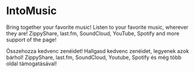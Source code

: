 # IntoMusic
Bring together your favorite music!
Listen to your favorite music, wherever they are! ZippyShare, last.fm, SoundCloud, YouTube, Spotify and more support of the page!

Összehozza kedvenc zenéidet!
Hallgasd kedvenc zenéidet, legyenek azok bárhol! ZippyShare, last.fm, SoundCloud, Youtube, Spotify és még több oldal támogatásával!
